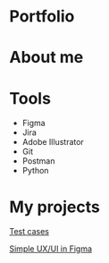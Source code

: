 # Portfolio
# About me
# Tools
- Figma
- Jira
- Adobe Illustrator
- Git
- Postman
- Python
# My projects 
[Test cases](https://docs.google.com/document/d/1GNS2NUHkVvs2CURZO5LNM7HQoLR9y5kLJKywAvSyENk/edit?usp=sharing)

[Simple UX/UI in Figma](https://www.figma.com/file/T8L3R5ugVh0La2rt5EcxiY/KLT---Wst%C4%99p-do-projektowania-interfejs%C3%B3w?type=design&node-id=302%3A998&mode=design&t=orXgsYTIPQwZGHlr-1)

